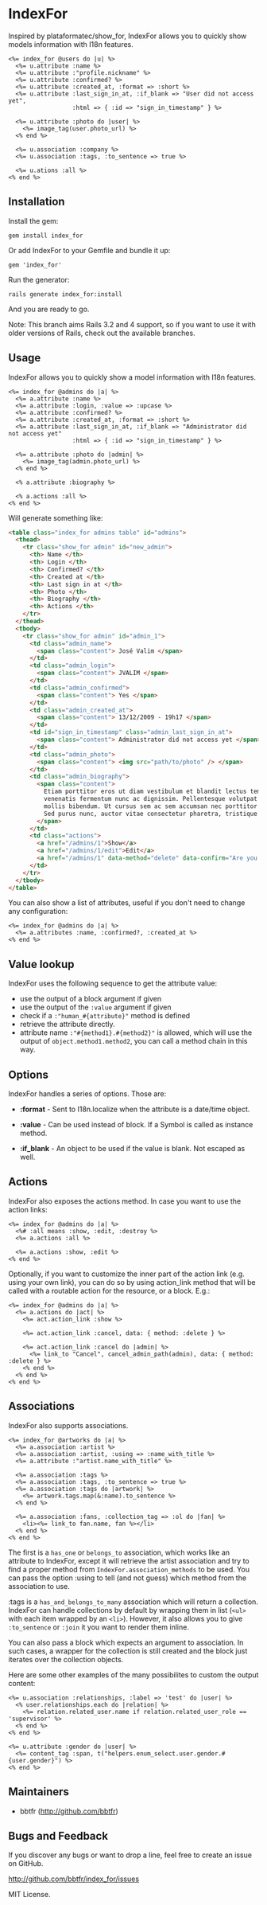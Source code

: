 # IndexFor

Inspired by plataformatec/show_for, IndexFor allows you to quickly show models information with I18n features.

```erb
<%= index_for @users do |u| %>
  <%= u.attribute :name %>
  <%= u.attribute :"profile.nickname" %>
  <%= u.attribute :confirmed? %>
  <%= u.attribute :created_at, :format => :short %>
  <%= u.attribute :last_sign_in_at, :if_blank => "User did not access yet",
                  :html => { :id => "sign_in_timestamp" } %>

  <%= u.attribute :photo do |user| %>
    <%= image_tag(user.photo_url) %>
  <% end %>

  <%= u.association :company %>
  <%= u.association :tags, :to_sentence => true %>

  <%= u.ations :all %>
<% end %>
```

## Installation

Install the gem:

    gem install index_for

Or add IndexFor to your Gemfile and bundle it up:

    gem 'index_for'

Run the generator:

    rails generate index_for:install

And you are ready to go.

Note: This branch aims Rails 3.2 and 4 support, so if you want to use it with
older versions of Rails, check out the available branches.

## Usage

IndexFor allows you to quickly show a model information with I18n features.

```erb
<%= index_for @admins do |a| %>
  <%= a.attribute :name %>
  <%= a.attribute :login, :value => :upcase %>
  <%= a.attribute :confirmed? %>
  <%= a.attribute :created_at, :format => :short %>
  <%= a.attribute :last_sign_in_at, :if_blank => "Administrator did not access yet"
                  :html => { :id => "sign_in_timestamp" } %>

  <%= a.attribute :photo do |admin| %>
    <%= image_tag(admin.photo_url) %>
  <% end %>

  <% a.attribute :biography %>

  <% a.actions :all %>
<% end %>
```

Will generate something like:

```html
<table class="index_for admins table" id="admins">
  <thead>
    <tr class="show_for admin" id="new_admin">
      <th> Name </th>
      <th> Login </th>
      <th> Confirmed? </th>
      <th> Created at </th>
      <th> Last sign in at </th>
      <th> Photo </th>
      <th> Biography </th>
      <th> Actions </th>
    </tr>
  </thead>
  <tbody>
    <tr class="show_for admin" id="admin_1">
      <td class="admin_name">
        <span class="content"> José Valim </span>
      </td>
      <td class="admin_login">
        <span class="content"> JVALIM </span>
      </td>
      <td class="admin_confirmed">
        <span class="content"> Yes </span>
      </td>
      <td class="admin_created_at">
        <span class="content"> 13/12/2009 - 19h17 </span>
      </td>
      <td id="sign_in_timestamp" class="admin_last_sign_in_at">
        <span class="content"> Administrator did not access yet </span>
      </td>
      <td class="admin_photo">
        <span class="content"> <img src="path/to/photo" /> </span>
      </td>
      <td class="admin_biography">
        <span class="content">
          Etiam porttitor eros ut diam vestibulum et blandit lectus tempor. Donec
          venenatis fermentum nunc ac dignissim. Pellentesque volutpat eros quis enim
          mollis bibendum. Ut cursus sem ac sem accumsan nec porttitor felis luctus.
          Sed purus nunc, auctor vitae consectetur pharetra, tristique non nisi.
        </span>
      </td>
      <td class="actions">
        <a href="/admins/1">Show</a>
        <a href="/admins/1/edit">Edit</a>
        <a href="/admins/1" data-method="delete" data-confirm="Are you sure?">Delete</a>
      </td>
    </tr>
  </tbody>
</table>
```

You can also show a list of attributes, useful if you don't need to change any configuration:

```erb
<%= index_for @admins do |a| %>
  <%= a.attributes :name, :confirmed?, :created_at %>
<% end %>
```

## Value lookup

IndexFor uses the following sequence to get the attribute value:

* use the output of a block argument if given
* use the output of the `:value` argument if given
* check if a `:"human_#{attribute}"` method is defined
* retrieve the attribute directly.
* attribute name `:"#{method1}.#{method2}"` is allowed, which will use the output of `object.method1.method2`, you can call a method chain in this way.

## Options

IndexFor handles a series of options. Those are:

* __:format__ - Sent to I18n.localize when the attribute is a date/time object.

* __:value__ - Can be used instead of block. If a Symbol is called as instance method.

* __:if_blank__ - An object to be used if the value is blank. Not escaped as well.

## Actions

IndexFor also exposes the actions method. In case you want to use the action links:

```erb
<%= index_for @admins do |a| %>
  <%# :all means :show, :edit, :destroy %>
  <%= a.actions :all %>

  <%= a.actions :show, :edit %>
<% end %>
```

Optionally, if you want to customize the inner part of the action link 
(e.g. using your own link), you can do so by using action_link method
that will be called with a routable action for the resource, or a block. E.g.:

```erb
<%= index_for @admins do |a| %>
  <%= a.actions do |act| %>
    <%= act.action_link :show %>

    <%= act.action_link :cancel, data: { method: :delete } %>

    <%= act.action_link :cancel do |admin| %>
      <%= link_to "Cancel", cancel_admin_path(admin), data: { method: :delete } %>
    <% end %>
  <% end %>
<% end %>
```

## Associations

IndexFor also supports associations.

```erb
<%= index_for @artworks do |a| %>
  <%= a.association :artist %>
  <%= a.association :artist, :using => :name_with_title %>
  <%= a.attribute :"artist.name_with_title" %>

  <%= a.association :tags %>
  <%= a.association :tags, :to_sentence => true %>
  <%= a.association :tags do |artwork| %>
    <%= artwork.tags.map(&:name).to_sentence %>
  <% end %>

  <%= a.association :fans, :collection_tag => :ol do |fan| %>
    <li><%= link_to fan.name, fan %></li>
  <% end %>
<% end %>
```

The first is a `has_one` or `belongs_to` association, which works like an attribute
to IndexFor, except it will retrieve the artist association and try to find a
proper method from `IndexFor.association_methods` to be used. You can pass
the option :using to tell (and not guess) which method from the association
to use.

:tags is a `has_and_belongs_to_many` association which will return a collection.
IndexFor can handle collections by default by wrapping them in list (`<ul>` with
each item wrapped by an `<li>`). However, it also allows you to give `:to_sentence`
or `:join` it you want to render them inline.

You can also pass a block which expects an argument to association. In such cases,
a wrapper for the collection is still created and the block just iterates over the
collection objects.

Here are some other examples of the many possibilites to custom the output content:

```erb
<%= u.association :relationships, :label => 'test' do |user| %>
  <% user.relationships.each do |relation| %>
    <%= relation.related_user.name if relation.related_user_role == 'supervisor' %>
  <% end %>
<% end %>

<%= u.attribute :gender do |user| %>
  <%= content_tag :span, t("helpers.enum_select.user.gender.#{user.gender}") %>
<% end %>
```

## Maintainers

* bbtfr (http://github.com/bbtfr)

## Bugs and Feedback

If you discover any bugs or want to drop a line, feel free to create an issue on GitHub.

http://github.com/bbtfr/index_for/issues

MIT License.